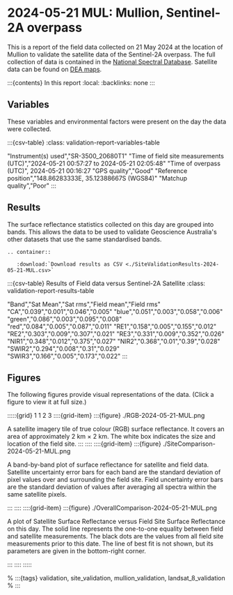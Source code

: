# 2024-05-21 MUL: Mullion, Sentinel-2A overpass

This is a report of the field data collected on 21 May 2024 at the location of Mullion
to validate the satellite data of the Sentinel-2A overpass.
The full collection of data is contained in the 
[National Spectral Database](https://www.ga.gov.au/scientific-topics/dea/dea-data-and-products/national-spectral-database).
Satellite data can be found on [DEA maps](https://maps.dea.ga.gov.au/#share=s-i2o7JwB5gvXOQefhMmTLJaA14b0).

:::{contents} In this report
:local:
:backlinks: none
:::

## Variables

These variables and environmental factors were present on the day the data were collected.

:::{csv-table}
:class: validation-report-variables-table

"Instrument(s) used","SR-3500_20680T1"
"Time of field site measurements (UTC)","2024-05-21 00:57:27 to 2024-05-21 02:05:48"
"Time of overpass (UTC)", 2024-05-21 00:16:27
"GPS quality","Good"
"Reference position","148.86283333E, 35.12388667S (WGS84)"
"Matchup quality","Poor"
:::

## Results

The surface reflectance statistics collected on this day are grouped into bands.
This allows the data to be used to validate Geoscience Australia's other datasets that use the same standardised bands.

```{eval-rst}
.. container:: 

   :download:`Download results as CSV <./SiteValidationResults-2024-05-21-MUL.csv>`
```

:::{csv-table} Results of Field data versus Sentinel-2A Satellite
:class: validation-report-results-table

"Band","Sat Mean","Sat rms","Field mean","Field rms"
"CA","0.039","0.001","0.046","0.005"
"blue","0.051","0.003","0.058","0.006"
"green","0.086","0.003","0.095","0.008"
"red","0.084","0.005","0.087","0.011"
"RE1","0.158","0.005","0.155","0.012"
"RE2","0.303","0.009","0.307","0.021"
"RE3","0.331","0.009","0.352","0.026"
"NIR1","0.348","0.012","0.375","0.027"
"NIR2","0.368","0.01","0.39","0.028"
"SWIR2","0.294","0.008","0.31","0.029"
"SWIR3","0.166","0.005","0.173","0.022"
:::

## Figures

The following figures provide visual representations of the data. (Click a figure to view it at full size.)

:::::{grid} 1 1 2 3
::::{grid-item}
:::{figure} ./RGB-2024-05-21-MUL.png

A satellite imagery tile of true colour (RGB) surface reflectance.
It covers an area of approximately 2&nbsp;km &times; 2&nbsp;km.
The white box indicates the size and location
of the field site.
:::
::::
::::{grid-item}
:::{figure} ./SiteComparison-2024-05-21-MUL.png

A band-by-band plot of surface reflectance for satellite and field data.
Satellite uncertainty error bars for each band are the standard deviation
of pixel values over and surrounding the field site.
Field uncertainty error bars are the standard deviation of values after
averaging all spectra within the same satellite pixels.

:::
::::
::::{grid-item}
:::{figure} ./OverallComparison-2024-05-21-MUL.png

A plot of Satellite Surface Reflectance versus Field Site Surface Reflectance on this day.
The solid line represents the one-to-one equality between field and satellite measurements.
The black dots are the values from all field site measurements prior to this date.
The line of best fit is not shown, but its parameters are given in the bottom-right corner.

:::
::::
:::::

% :::{tags} validation, site_validation, mullion_validation, landsat_8_validation
% :::
    
